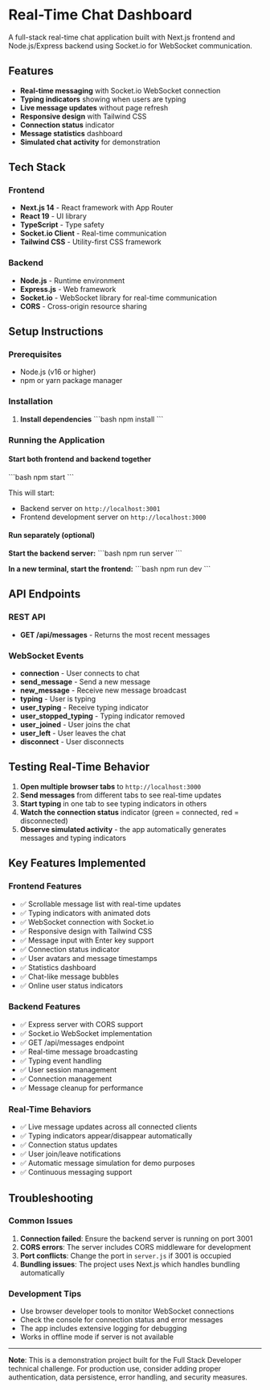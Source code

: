 # Real-Time Chat Dashboard

A full-stack real-time chat application built with Next.js frontend and Node.js/Express backend using Socket.io for WebSocket communication.

## Features

- **Real-time messaging** with Socket.io WebSocket connection
- **Typing indicators** showing when users are typing
- **Live message updates** without page refresh
- **Responsive design** with Tailwind CSS
- **Connection status** indicator
- **Message statistics** dashboard
- **Simulated chat activity** for demonstration

## Tech Stack

### Frontend
- **Next.js 14** - React framework with App Router
- **React 19** - UI library
- **TypeScript** - Type safety
- **Socket.io Client** - Real-time communication
- **Tailwind CSS** - Utility-first CSS framework

### Backend
- **Node.js** - Runtime environment
- **Express.js** - Web framework
- **Socket.io** - WebSocket library for real-time communication
- **CORS** - Cross-origin resource sharing

## Setup Instructions

### Prerequisites
- Node.js (v16 or higher)
- npm or yarn package manager

### Installation

1. **Install dependencies**
   \`\`\`bash
   npm install
   \`\`\`

### Running the Application

#### Start both frontend and backend together
\`\`\`bash
npm start
\`\`\`

This will start:
- Backend server on `http://localhost:3001`
- Frontend development server on `http://localhost:3000`

#### Run separately (optional)

**Start the backend server:**
\`\`\`bash
npm run server
\`\`\`

**In a new terminal, start the frontend:**
\`\`\`bash
npm run dev
\`\`\`

## API Endpoints

### REST API
- **GET /api/messages** - Returns the most recent messages

### WebSocket Events
- **connection** - User connects to chat
- **send_message** - Send a new message
- **new_message** - Receive new message broadcast
- **typing** - User is typing
- **user_typing** - Receive typing indicator
- **user_stopped_typing** - Typing indicator removed
- **user_joined** - User joins the chat
- **user_left** - User leaves the chat
- **disconnect** - User disconnects

## Testing Real-Time Behavior

1. **Open multiple browser tabs** to `http://localhost:3000`
2. **Send messages** from different tabs to see real-time updates
3. **Start typing** in one tab to see typing indicators in others
4. **Watch the connection status** indicator (green = connected, red = disconnected)
5. **Observe simulated activity** - the app automatically generates messages and typing indicators

## Key Features Implemented

### Frontend Features
- ✅ Scrollable message list with real-time updates
- ✅ Typing indicators with animated dots
- ✅ WebSocket connection with Socket.io
- ✅ Responsive design with Tailwind CSS
- ✅ Message input with Enter key support
- ✅ Connection status indicator
- ✅ User avatars and message timestamps
- ✅ Statistics dashboard
- ✅ Chat-like message bubbles
- ✅ Online user status indicators

### Backend Features
- ✅ Express server with CORS support
- ✅ Socket.io WebSocket implementation
- ✅ GET /api/messages endpoint
- ✅ Real-time message broadcasting
- ✅ Typing event handling
- ✅ User session management
- ✅ Connection management
- ✅ Message cleanup for performance

### Real-Time Behaviors
- ✅ Live message updates across all connected clients
- ✅ Typing indicators appear/disappear automatically
- ✅ Connection status updates
- ✅ User join/leave notifications
- ✅ Automatic message simulation for demo purposes
- ✅ Continuous messaging support

## Troubleshooting

### Common Issues

1. **Connection failed**: Ensure the backend server is running on port 3001
2. **CORS errors**: The server includes CORS middleware for development
3. **Port conflicts**: Change the port in `server.js` if 3001 is occupied
4. **Bundling issues**: The project uses Next.js which handles bundling automatically

### Development Tips
- Use browser developer tools to monitor WebSocket connections
- Check the console for connection status and error messages
- The app includes extensive logging for debugging
- Works in offline mode if server is not available

---

**Note**: This is a demonstration project built for the Full Stack Developer technical challenge. For production use, consider adding proper authentication, data persistence, error handling, and security measures.
